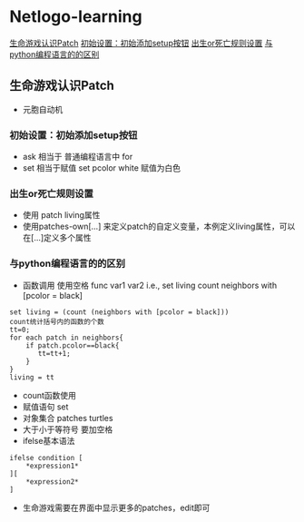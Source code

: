 # Netlogo-learning

[生命游戏认识Patch](#生命游戏认识patch)
[初始设置：初始添加setup按钮](#初始设置：初始添加setup按钮)
[出生or死亡规则设置](#出生or死亡规则设置)
[与python编程语言的的区别](#与python编程语言的的区别)

## 生命游戏认识Patch
- 元胞自动机

### 初始设置：初始添加setup按钮
- ask 相当于 普通编程语言中 for
- set 相当于赋值
 set pcolor white 赋值为白色
 
### 出生or死亡规则设置
- 使用 patch living属性
- 使用patches-own[…] 来定义patch的自定义变量，本例定义living属性，可以在[...]定义多个属性

### 与python编程语言的的区别
- 函数调用 使用空格 func var1 var2
i.e., set living count neighbors with [pcolor = black]
```
set living = (count (neighbors with [pcolor = black]))
count统计括号内的函数的个数
tt=0;
for each patch in neighbors{
    if patch.pcolor==black{
       tt=tt+1;
    }
}
living = tt
```
- count函数使用
- 赋值语句 set 
- 对象集合 patches turtles
- 大于小于等符号 要加空格
- ifelse基本语法

```
ifelse condition [
    *expression1*
][
    *expression2*
]
```
- 生命游戏需要在界面中显示更多的patches，edit即可
